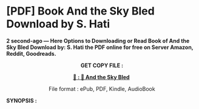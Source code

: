 # [PDF] Book And the Sky Bled Download by S. Hati

<p><strong>2 second-ago &mdash; Here Options to Downloading or Read Book of And the Sky Bled Download by: S. Hati the PDF online for free on Server Amazon, Reddit, Goodreads.</strong></p>
<p style="text-align: center;"><strong>GET COPY FILE :</strong></p>
<p style="text-align: center;"><strong><a href="https://us.ebookarea.xyz/?book=206777615-and-the-sky-bled" target="_blank" rel="noopener">📢 : 🔗 And the Sky Bled</a>&nbsp;</strong></p>
<p style="text-align: center;">File format : ePub, PDF, Kindle, AudioBook</p>
<p><strong>SYNOPSIS :</strong></p>
<p>&nbsp;</p>
